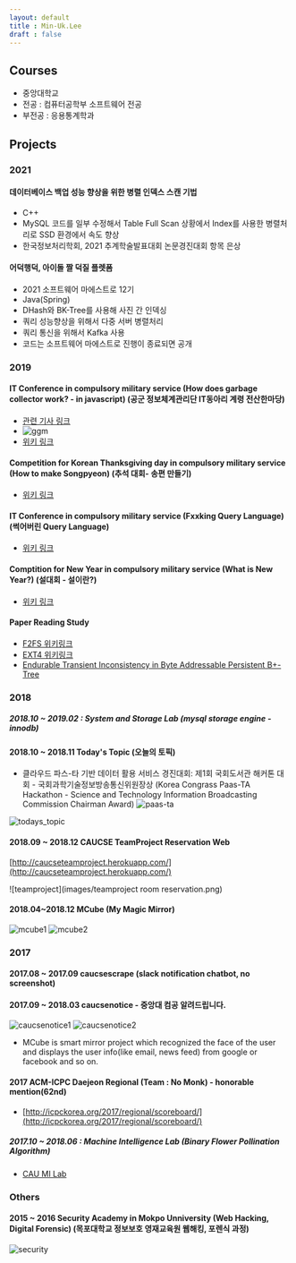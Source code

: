 ```yaml
---
layout: default
title : Min-Uk.Lee
draft : false
---
```


## Courses
 * 중앙대학교
 * 전공 : 컴퓨터공학부 소프트웨어 전공
 * 부전공 : 응용통계학과

## Projects
### 2021
#### 데이터베이스 백업 성능 향상을 위한 병렬 인덱스 스캔 기법
 * C++
 * MySQL 코드를 일부 수정해서 Table Full Scan 상황에서 Index를 사용한 병렬처리로 SSD 환경에서 속도 향상
 * 한국정보처리학회, 2021 추계학술발표대회 논문경진대회 항목 은상

#### 어덕행덕, 아이돌 짤 덕질 플렛폼
 * 2021 소프트웨어 마에스트로 12기
 * Java(Spring)
 * DHash와 BK-Tree를 사용해 사진 간 인덱싱
 * 쿼리 성능향상을 위해서 다중 서버 병렬처리
 * 쿼리 통신을 위해서 Kafka 사용
 * 코드는 소프트웨어 마에스트로 진행이 종료되면 공개

### 2019
#### IT Conference in compulsory military service (How does garbage collector work? - in javascript) (공군 정보체계관리단 IT동아리 계령 전산한마당)
 * [관련 기사 링크](http://www.dowori.co.kr/news/articleView.html?idxno=2919)
 * ![ggm](images/ggm.jpg)
 * [위키 링크](/wiki/memory_leak)
#### Competition for Korean Thanksgiving day in compulsory military service (How to make Songpyeon) (추석 대회- 송편 만들기)
 * [위키 링크](/wiki/송편대회)
#### IT Conference in compulsory military service (Fxxking Query Language) (썩어버린 Query Language)
 * [위키 링크](/wiki/썩어버린-query-language)
#### Comptition for New Year in compulsory military service (What is New Year?) (설대회 - 설이란?)
 * [위키 링크](/wiki/설대회)

#### Paper Reading Study
 * [F2FS 위키링크](/wiki/f2fs)
 * [EXT4 위키링크](/wiki/ext4)
 * [Endurable Transient Inconsistency in Byte Addressable Persistent B+-Tree](/wiki/endurable_transient_inconsistency_in_byte_addressable_persistent_b+-tree)

### 2018
##### 2018.10 ~ 2019.02 : System and Storage Lab (mysql storage engine - innodb)
#### 2018.10 ~ 2018.11 Today's Topic (오늘의 토픽)
* 클라우드 파스-타 기반 데이터 활용 서비스 경진대회: 제1회 국회도서관 해커톤 대회 - 국회과학기술정보방송통신위원장상 (Korea Congrass Paas-TA Hackathon - Science and Technology Information Broadcasting Commission Chairman Award)
![paas-ta](images/paas-ta.png)

![todays_topic](images/todays_topic.jpg)

#### 2018.09 ~ 2018.12 CAUCSE TeamProject Reservation Web
[http://caucseteamproject.herokuapp.com/](http://caucseteamproject.herokuapp.com/)

![teamproject](images/teamproject room reservation.png)

#### 2018.04~2018.12 MCube (My Magic Mirror)
![mcube1](images/mcube-1.png)
![mcube2](images/mcube-2.jpg)

### 2017
#### 2017.08 ~ 2017.09 caucsescrape (slack notification chatbot, no screenshot)
#### 2017.09 ~ 2018.03 caucsenotice - 중앙대 컴공 알려드립니다.
![caucsenotice1](images/caucsenotice1.png)
![caucsenotice2](images/caucsenotice2.png)

- MCube is smart mirror project which recognized the face of the user and displays the user info(like email, news feed) from google or facebook and so on.
#### 2017 ACM-ICPC Daejeon Regional (Team : No Monk) - honorable mention(62nd)
 * [http://icpckorea.org/2017/regional/scoreboard/](http://icpckorea.org/2017/regional/scoreboard/)
##### 2017.10 ~ 2018.06 : Machine Intelligence Lab (Binary Flower Pollination Algorithm)
 * [CAU MI Lab](http://mi.cau.ac.kr/?f=activities)


### Others

#### 2015 ~ 2016 Security Academy in Mokpo Unniversity (Web Hacking, Digital Forensic) (목포대학교 정보보호 영재교육원 웹해킹, 포렌식 과정)
![security](images/security-academy.jpg)
